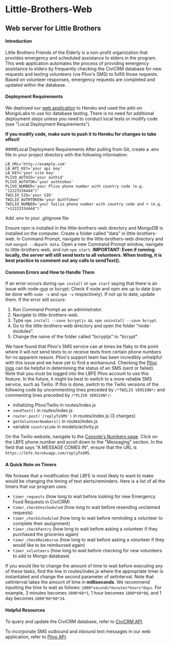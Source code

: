 # Little-Brothers-Web
## Web server for Little Brothers

#### Introduction
Little Brothers Friends of the Elderly is a non-profit organization that provides emergency and scheduled assistance to elders in the program. This web application automates the process of providing
emergency assistance to elders by frequently checking the CiviCRM database for new requests and texting volunteers (via Plivo's SMS) to fulfill those requests. Based on volunteer responses,
emergency requests are completed and updated within the database. 

#### Deployment Requirements
We deployed our [web application](https://lbfe.herokuapp.com/) to Heroku and used the add-on MongoLabs to use for database testing. There is no need for additional deployment steps unless you need to
conduct local tests or modify code (see "Local Deployment Requirements").

**If you modify code, make sure to push it to Heroku for changes to take effect!**

####Local Deployment Requirements
After pulling from Git, create a .env file in your project directory with the following information:
```
LB_URL='http://example.com'
LB_API_KEY='your api key'
LB_KEY='your site key'
PLIVO_AUTHID='your authid'
PLIVO_AUTHTOK='your authtoken'
PLIVO_NUMBER='your Plivo phone number with country code (e.g. "12223334444")'
TWILIO_SID='your SID'
TWILIO_AUTHTOKEN='your AuthToken'
TWILIO_NUMBER='your Twilio phone number with country code and + (e.g. "+12223334444")'
```

Add .env to your .gitignore file

Ensure npm is installed in the little-brothers-web directory and MongoDB is installed on the computer. Create a folder called "data" in little-brothers-web. In Command Prompt,
navigate to the little-brothers-web directory and run ```mongod --dbpath data```. Open a new Command Prompt window, navigate to little-brothers-web, and run ```npm start```.
**IMPORTANT: Even if running locally, the server will still send texts to all volunteers. When testing, it is best practice to comment out any calls to sendText().**

#### Common Errors and How to Handle Them
If an error occurs during ```npm install``` or ```npm start``` saying that there is an issue with node-gyp or bcrypt:
Check if node and npm are up to date (can be done with ```node -v``` and ```npm -v``` respectively). If not up to date, update them.
If the error still occurs:

1. Run Command Prompt as an administrator. 
2. Navigate to little-brothers-web.
3. Type ```npm install --save bcryptjs && npm uninstall --save bcrypt```.
4. Go to the little-brothers-web directory and open the folder "node-modules".
5. Change the name of the folder called "bcryptjs" to "bcrypt".

We have found that Plivo's SMS service can at times be flaky to the point where it will not send texts to or receive texts from certain phone numbers for no apparent reason. Plivo's support team has
been incredibly unhelpful with this issue and we have yet to find a workaround. Checking the [Plivo logs](https://manage.plivo.com/logs/messages/) can be helpful in determining the status of an SMS
(sent or failed). Note that you must be logged into the LBFE Plivo account to use this feature.
In the future, it might be best to switch to a more reliable SMS service, such as Twilio. If this is done, switch to the Twilio versions of the following code by uncommenting lines preceded by
```/*TWILIO VERSION*/``` and commenting lines preceded by ```/*PLIVO VERSION*/```:

- initializing Plivo/Twilio in routes/index.js
- ```sendText()``` in routes/index.js
- ```router.post('/replyToSMS')``` in routes/index.js (3 changes)
- ```getVolunteerNumbers()``` in routes/index.js
- variable ```countryCode``` in models/activity.js


On the Twilio website, navigate to the [Console's Numbers page](https://www.twilio.com/console/phone-numbers/incoming). Click on the LBFE phone number and scroll down to the "Messaging" section.
In the field that says "A MESSAGE COMES IN", ensure that the URL is ```https://lbfe.herokuapp.com/replyToSMS```.

#### A Quick Note on Timers
We foresee that a modification that LBFE is most likely to want to make would be changing the timing of text alerts/reminders. Here is a list of all the timers that our program uses:

- ```timer_requests``` (how long to wait before looking for new Emergency Food Requests in CiviCRM)
- ```timer_checkUnscheduled``` (how long to wait before resending unclaimed requests)
- ```timer_checkScheduled``` (how long to wait before reminding a volunteer to complete their assignment)
- ```timer_checkPantry``` (how long to wait before asking a volunteer if they purchased the groceries again)
- ```timer_checkReimburse``` (how long to wait before asking a volunteer if they would like to be reimbursed again)
- ```timer_volunteers``` (how long to wait before checking for new volunteers to add to Mongo database)

If you would like to change the amount of time to wait before executing any of these tasks, find the line in routes/index.js where the appropriate timer is instantiated and change the second
parameter of setInterval. Note that setInterval takes the amount of time in **milliseconds**. We recommend inputting the time to wait as follows: ```1000*seconds*minutes*hours*days```. For example, 3
minutes becomes ```1000*60*3```, 1 hour becomes ```1000*60*60```, and 1 day becomes ```1000*60*60*24```.

#### Helpful Resources
To query and update the CiviCRM database, refer to [CiviCRM API](https://wiki.civicrm.org/confluence/display/CRMDOC/API+Reference).

To incorporate SMS outbound and inbound text messages in our web application, refer to [Plivo API](https://www.plivo.com/docs/api/).
